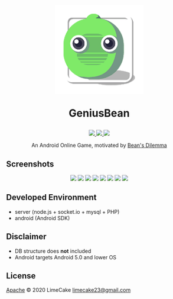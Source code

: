 <h1 align="center">
  <img src="logo.png" alt="GeniusBean" width="240">
  <br>
  <p>GeniusBean</p>
</h1>

<p align="center">
    <a href="#license">
        <img src="https://img.shields.io/github/license/LIMECAKE/GeniusBean?style=flat-square" />
    </a>
    <a href="https://github.com/LIMECAKE/GeniusBean/releases">
        <img src="https://img.shields.io/github/v/release/LIMECAKE/GeniusBean?style=flat-square" />
    </a>
    <a href="https://github.com/LIMECAKE/GeniusBean/issues">
        <img src="https://img.shields.io/badge/SUPPORT-END-black?style=flat-square" />
    </a>
</p>

<p align="center">
An Android Online Game, motivated by <a href="https://namu.wiki/w/더%20지니어스:게임의%20법칙/8화">Bean's Dilemma</a>
</p>

## Screenshots

<div align="center">
<img src="https://user-images.githubusercontent.com/8467374/87821945-a0be2480-c8ab-11ea-9e52-da2a585ff331.png" width="24%"></img>
<img src="https://user-images.githubusercontent.com/8467374/87821947-a156bb00-c8ab-11ea-8ddb-cd5cb3a4968c.png" width="24%"></img>
<img src="https://user-images.githubusercontent.com/8467374/87821948-a1ef5180-c8ab-11ea-99de-f7d710e52a11.png" width="24%"></img>
<img src="https://user-images.githubusercontent.com/8467374/87821949-a287e800-c8ab-11ea-9339-87e5d5f60ebe.png" width="24%"></img>
<img src="https://user-images.githubusercontent.com/8467374/87821951-a287e800-c8ab-11ea-9e04-40d7c768eb47.png" width="24%"></img>
<img src="https://user-images.githubusercontent.com/8467374/87821952-a3207e80-c8ab-11ea-887f-276774bf8111.png" width="24%"></img>
<img src="https://user-images.githubusercontent.com/8467374/87821954-a3b91500-c8ab-11ea-8274-f3c7be7cd24a.png" width="24%"></img>
<img src="https://user-images.githubusercontent.com/8467374/87821955-a3b91500-c8ab-11ea-91a3-96e153f0a120.png" width="24%"></img>
</div>

## Developed Environment
 - server (node.js + socket.io + mysql + PHP)
 - android (Android SDK)

## Disclaimer
 - DB structure does **not** included
 - Android targets Android 5.0 and lower OS

## License
[Apache](LICENSE) © 2020 LimeCake <limecake23@gmail.com>